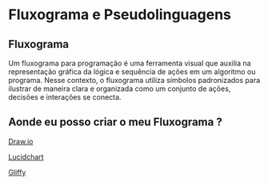 # Fluxograma e Pseudolinguagens

## Fluxograma

Um fluxograma para programação é uma ferramenta visual que auxilia na representação gráfica da lógica e sequência de ações em um algoritmo ou programa. Nesse contexto, o fluxograma utiliza símbolos padronizados para ilustrar de maneira clara e organizada como um conjunto de ações, decisões e interações se conecta.

## Aonde eu posso criar o meu Fluxograma ?

[Draw.io](https://app.diagrams.net)

[Lucidchart](https://www.lucidchart.com/pages/pt)

[Gliffy](https://www.gliffy.com)

